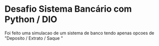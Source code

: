 # Desafio Sistema Bancário com Python / DIO

 Foi feito uma simulacao de um sistema de banco tendo apenas opcoes de "Deposito / Extrato / Saque "
